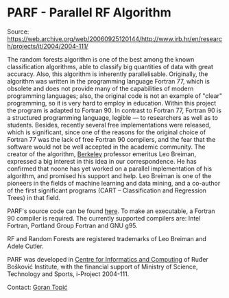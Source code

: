 # PARF - Parallel RF Algorithm

Source: https://web.archive.org/web/20060925120144/http://www.irb.hr/en/research/projects/it/2004/2004-111/

The random forests algorithm is one of the best among the known classification algorithms, able to classify big quantities of data with great accuracy. Also, this algorithm is inherently parallelisable. Originally, the algorithm was written in the programming language Fortran 77, which is obsolete and does not provide many of the capabilities of modern programming languages; also, the original code is not an example of "clear" programming, so it is very hard to employ in education. Within this project the program is adapted to Fortran 90. In contrast to Fortran 77, Fortran 90 is a structured programming language, legible — to researchers as well as to students. Besides, recently several free implementations were released, which is significant, since one of the reasons for the original choice of Fortran 77 was the lack of free Fortran 90 compilers, and the fear that the software would not be well accepted in the academic community. The creator of the algorithm, [Berkeley](https://web.archive.org/web/20060925120144/http://stat-www.berkeley.edu/users/breiman/) professor emeritus Leo Breiman, expressed a big interest in this idea in our correspondence. He has confirmed that noone has yet worked on a parallel implementation of his algorithm, and promised his support and help. Leo Breiman is one of the pioneers in the fields of machine learning and data mining, and a co-author of the first significant programs (CART – Classification and Regression Trees) in that field.

PARF's source code can be found [here](https://web.archive.org/web/20060925120144/http://www.irb.hr/en/research/projects/it/2004/2004-111/parf.tgz). To make an executable, a Fortran 90 compiler is required. The currently supported compilers are: Intel Fortran, Portland Group Fortran and GNU g95.

RF and Random Forests are registered trademarks of Leo Breiman and Adele Cutler.

PARF was developed in [Centre for Informatics and Computing](https://web.archive.org/web/20060925120144/http://www.irb.hr/hr/cir/) of Ruđer Bošković Institute, with the financial support of Ministry of Science, Technology and Sports, i-Project 2004-111.

Contact: [Goran Topić](https://web.archive.org/web/20060925120144/http://www.irb.hr/en/home/amadan/)
